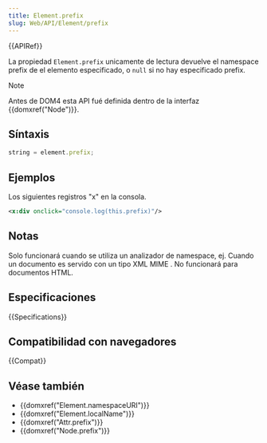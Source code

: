 ```yaml
---
title: Element.prefix
slug: Web/API/Element/prefix
---
```


{{APIRef}}

La propiedad `Element.prefix` unicamente de lectura devuelve el namespace prefix de el elemento especificado, o `null` si no hay especificado prefix.

> [!NOTE]
> Antes de DOM4 esta API fué definida dentro de la interfaz {{domxref("Node")}}.

## Síntaxis

```js
string = element.prefix;
```

## Ejemplos

Los siguientes registros "x" en la consola.

```xml
<x:div onclick="console.log(this.prefix)"/>
```

## Notas

Solo funcionará cuando se utiliza un analizador de namespace, ej. Cuando un documento es servido con un tipo XML MIME . No funcionará para documentos HTML.

## Especificaciones

{{Specifications}}

## Compatibilidad con navegadores

{{Compat}}

## Véase también

- {{domxref("Element.namespaceURI")}}
- {{domxref("Element.localName")}}
- {{domxref("Attr.prefix")}}
- {{domxref("Node.prefix")}}
